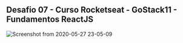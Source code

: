 ## Desafio 07 - Curso Rocketseat - GoStack11 - Fundamentos ReactJS

![Screenshot from 2020-05-27 23-05-09](https://user-images.githubusercontent.com/47957363/83090272-c464ab80-a06e-11ea-8303-111ed32f05b6.png)
